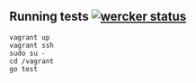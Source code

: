 ## Running tests [![wercker status](https://app.wercker.com/status/80b9e9579b2faa1524fc256a5dcc6f12/s/ "wercker status")](https://app.wercker.com/project/bykey/80b9e9579b2faa1524fc256a5dcc6f12)

```
vagrant up
vagrant ssh
sudo su -
cd /vagrant
go test
```

